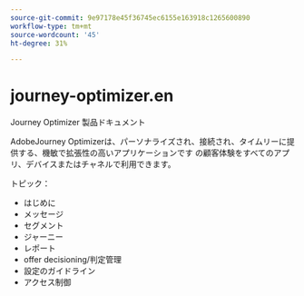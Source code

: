 ```yaml
---
source-git-commit: 9e97178e45f36745ec6155e163918c1265600890
workflow-type: tm+mt
source-wordcount: '45'
ht-degree: 31%

---
```

# journey-optimizer.en

Journey Optimizer 製品ドキュメント

AdobeJourney Optimizerは、パーソナライズされ、接続され、タイムリーに提供する、機敏で拡張性の高いアプリケーションです
の顧客体験をすべてのアプリ、デバイスまたはチャネルで利用できます。

トピック：

* はじめに
* メッセージ
* セグメント
* ジャーニー
* レポート
* offer decisioning/判定管理
* 設定のガイドライン
* アクセス制御
